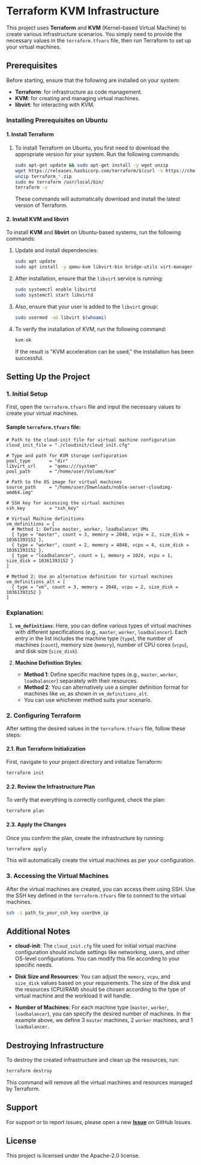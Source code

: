 # Terraform KVM Infrastructure

This project uses **Terraform** and **KVM** (Kernel-based Virtual Machine) to create various infrastructure scenarios. You simply need to provide the necessary values in the `terraform.tfvars` file, then run Terraform to set up your virtual machines.

## Prerequisites

Before starting, ensure that the following are installed on your system:

- **Terraform**: for infrastructure as code management.
- **KVM**: for creating and managing virtual machines.
- **libvirt**: for interacting with KVM.

### Installing Prerequisites on Ubuntu

#### 1. Install Terraform

1. To install Terraform on Ubuntu, you first need to download the appropriate version for your system. Run the following commands:
   ```bash
   sudo apt-get update && sudo apt-get install -y wget unzip
   wget https://releases.hashicorp.com/terraform/$(curl -s https://checkpoint-api.hashicorp.com/v1/check/terraform | jq -r .current_version)/terraform_$(curl -s https://checkpoint-api.hashicorp.com/v1/check/terraform | jq -r .current_version)_linux_amd64.zip
   unzip terraform_*.zip
   sudo mv terraform /usr/local/bin/
   terraform -v
   ```
   These commands will automatically download and install the latest version of Terraform.

#### 2. Install KVM and libvirt

To install **KVM** and **libvirt** on Ubuntu-based systems, run the following commands:

1. Update and install dependencies:
   ```bash
   sudo apt update
   sudo apt install -y qemu-kvm libvirt-bin bridge-utils virt-manager
   ```

2. After installation, ensure that the `libvirt` service is running:
   ```bash
   sudo systemctl enable libvirtd
   sudo systemctl start libvirtd
   ```

3. Also, ensure that your user is added to the `libvirt` group:
   ```bash
   sudo usermod -aG libvirt $(whoami)
   ```

4. To verify the installation of KVM, run the following command:
   ```bash
   kvm-ok
   ```

   If the result is "KVM acceleration can be used," the installation has been successful.

## Setting Up the Project

### 1. Initial Setup

First, open the `terraform.tfvars` file and input the necessary values to create your virtual machines.

#### Sample `terraform.tfvars` file:

```hcl
# Path to the cloud-init file for virtual machine configuration
cloud_init_file = "./cloudinit/cloud_init.cfg"

# Type and path for KVM storage configuration
pool_type       = "dir"
libvirt_url     = "qemu:///system"
pool_path       = "/home/user/Volume/kvm"

# Path to the OS image for virtual machines
source_path     = "/home/user/Downloads/noble-server-cloudimg-amd64.img"

# SSH key for accessing the virtual machines
ssh_key         = "ssh_key"

# Virtual Machine definitions
vm_definitions = [
  # Method 1: Define master, worker, loadbalancer VMs
  { type = "master", count = 3, memory = 2048, vcpu = 2, size_disk = 10361393152 },
  { type = "worker", count = 2, memory = 4048, vcpu = 4, size_disk = 10361393152 },
  { type = "loadbalancer", count = 1, memory = 1024, vcpu = 1, size_disk = 10361393152 }
]

# Method 2: Use an alternative definition for virtual machines
vm_definitions_alt = [
  { type = "vm", count = 3, memory = 2048, vcpu = 2, size_disk = 10361393152 }
]
```

### Explanation:

1. **`vm_definitions`**: Here, you can define various types of virtual machines with different specifications (e.g., `master`, `worker`, `loadbalancer`). Each entry in the list includes the machine type (`type`), the number of machines (`count`), memory size (`memory`), number of CPU cores (`vcpu`), and disk size (`size_disk`).

2. **Machine Definition Styles**:
   - **Method 1**: Define specific machine types (e.g., `master`, `worker`, `loadbalancer`) separately with their resources.
   - **Method 2**: You can alternatively use a simpler definition format for machines like `vm`, as shown in `vm_definitions_alt`.
   - You can use whichever method suits your scenario.

### 2. Configuring Terraform

After setting the desired values in the `terraform.tfvars` file, follow these steps:

#### 2.1. Run Terraform Initialization

First, navigate to your project directory and initialize Terraform:
```bash
terraform init
```

#### 2.2. Review the Infrastructure Plan

To verify that everything is correctly configured, check the plan:
```bash
terraform plan
```

#### 2.3. Apply the Changes

Once you confirm the plan, create the infrastructure by running:
```bash
terraform apply
```
This will automatically create the virtual machines as per your configuration.

### 3. Accessing the Virtual Machines

After the virtual machines are created, you can access them using SSH. Use the SSH key defined in the `terraform.tfvars` file to connect to the virtual machines.

```bash
ssh -i path_to_your_ssh_key user@vm_ip
```

## Additional Notes

- **cloud-init**: The `cloud_init.cfg` file used for initial virtual machine configuration should include settings like networking, users, and other OS-level configurations. You can modify this file according to your specific needs.
  
- **Disk Size and Resources**: You can adjust the `memory`, `vcpu`, and `size_disk` values based on your requirements. The size of the disk and the resources (CPU/RAM) should be chosen according to the type of virtual machine and the workload it will handle.

- **Number of Machines**: For each machine type (`master`, `worker`, `loadbalancer`), you can specify the desired number of machines. In the example above, we define 3 `master` machines, 2 `worker` machines, and 1 `loadbalancer`.

## Destroying Infrastructure

To destroy the created infrastructure and clean up the resources, run:

```bash
terraform destroy
```

This command will remove all the virtual machines and resources managed by Terraform.

Support
-------

For support or to report issues, please open a new [**Issue**](https://github.com/nazari-mohsen/terraform/issues) on GitHub Issues.

License
-------

This project is licensed under the Apache-2.0 license.
